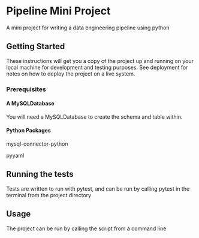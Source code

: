 # Pipeline Mini Project

A mini project for writing a data engineering pipeline using python

## Getting Started

These instructions will get you a copy of the project up and running on your local machine for development and testing purposes. See deployment for notes on how to deploy the project on a live system.

### Prerequisites

#### A MySQLDatabase

You will need a MySQLDatabase to create the schema and table within.

#### Python Packages

mysql-connector-python

pyyaml

## Running the tests

Tests are written to run with pytest, and can be run by calling pytest in the terminal from the project directory

## Usage

The project can be run by calling the script from a command line
